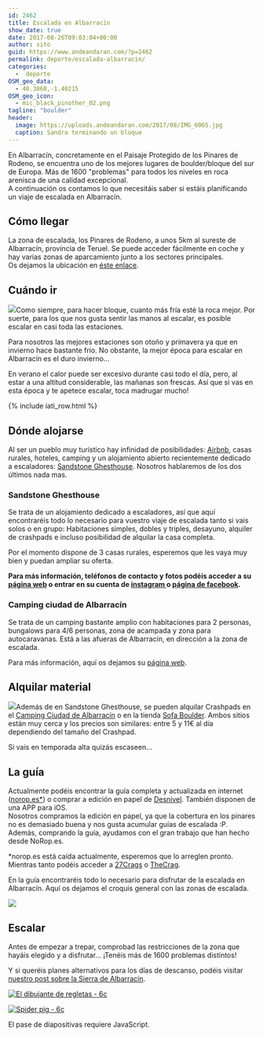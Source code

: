 ```yaml
---
id: 2462
title: Escalada en Albarracín
show_date: true
date: 2017-08-26T09:03:04+00:00
author: sito
guid: https://www.andeandaran.com/?p=2462
permalink: deporte/escalada-albarracin/
categories:
  -  deporte
OSM_geo_data:
  - 40.3868,-1.40215
OSM_geo_icon:
  - mic_black_pinother_02.png
tagline: "boulder"
header:
  image: https://uploads.andeandaran.com/2017/08/IMG_6065.jpg
  caption: Sandra terminando un bloque
---
```


  En Albarracín, concretamente en el Paisaje Protegido de los Pinares de Rodeno, se encuentra uno de los mejores lugares de boulder/bloque del sur de Europa. Más de 1600 "problemas" para todos los niveles en roca arenisca de una calidad excepcional.<br /> A continuación os contamos lo que necesitáis saber si estáis planificando un viaje de escalada en Albarracín.<!--more-->


## Cómo llegar

La zona de escalada, los Pinares de Rodeno, a unos 5km al sureste de Albarracín, provincia de Teruel. Se puede acceder fácilmente en coche y hay varias zonas de aparcamiento junto a los sectores principales.  
Os dejamos la ubicación en [éste enlace](https://www.google.es/maps/place/Albarracin+parking/@40.3896927,-1.4155869,16.32z/data=!4m5!3m4!1s0x0:0x628cd1685e722f97!8m2!3d40.3873642!4d-1.4066081).

## Cuándo ir



  <img class="size-medium wp-image-2502 alignleft" src="https://uploads.andeandaran.com/2017/08/escalada_albarracin-5.jpg" />Como siempre, para hacer bloque, cuanto más fría esté la roca mejor. Por suerte, para los que nos gusta sentir las manos al escalar, es posible escalar en casi toda las estaciones.



  Para nosotros las mejores estaciones son otoño y primavera ya que en invierno hace bastante frío. No obstante, la mejor época para escalar en Albarracín es el duro invierno...



  En verano el calor puede ser excesivo durante casi todo el día, pero, al estar a una altitud considerable, las mañanas son frescas. Así que si vas en esta época y te apetece escalar, toca madrugar mucho!


<!-- Start shortcoder -->

{% include iati_row.html %}


<!-- End shortcoder v4.0.3-->

## Dónde alojarse



  Al ser un pueblo muy turístico hay infinidad de posibilidades: <a href="https://www.airbnb.es/c/andrem115">Airbnb</a>, casas rurales, hoteles, camping y un alojamiento abierto recientemente dedicado a escaladores: <a href="https://sandstoneguesthouse.wixsite.com/sandstone">Sandstone Ghesthouse</a>. Nosotros hablaremos de los dos últimos nada mas.


<!-- Start shortcoder -->

<!-- andeandaran - adaptable 1 -->

<!-- End shortcoder v4.0.3-->

### Sandstone Ghesthouse



  Se trata de un alojamiento dedicado a escaladores, así que aquí encontraréis todo lo necesario para vuestro viaje de escalada tanto si vais solos o en grupo: Habitaciones simples, dobles y triples, desayuno, alquiler de crashpads e incluso posibilidad de alquilar la casa completa.



  Por el momento dispone de 3 casas rurales,  esperemos que les vaya muy bien y puedan ampliar su oferta.



  <strong>Para más información, teléfonos de contacto y fotos podéis acceder a su <a href="https://sandstoneguesthouse.wixsite.com/sandstone">página web</a> o entrar en su cuenta de <a href="https://www.instagram.com/sandstone_guesthouse/">instagram </a>o <a href="https://www.facebook.com/SandStoneGuestHouse.Albarracin/">página de facebook</a>.</strong>




###     Camping ciudad de Albarracín



  Se trata de un camping bastante amplio con habitaciones para 2 personas, bungalows para 4/6 personas, zona de acampada y zona para autocaravanas. Está a las afueras de Albarracín, en dirección a la zona de escalada.



  Para más información, aquí os dejamos su <a href="http://www.campingalbarracin.com">página web</a>.


##     Alquilar material



  <img class="alignright size-medium wp-image-2501" src="https://uploads.andeandaran.com/2017/08/escalada_albarracin-4.jpg" />Además de en Sandstone Ghesthouse, se pueden alquilar Crashpads en el <a href="https://www.google.es/maps/place/Camping+Ciudad+De+Albarracín/@40.4123289,-1.4274488,15z/data=!4m5!3m4!1s0x0:0xab9a2f26ef803847!8m2!3d40.4123289!4d-1.4274488">Camping Ciudad de Albarracín</a> o en la tienda <a href="https://www.google.es/maps/place/Sofa+Boulder+Albarracín+Climbing+Shop/@40.410647,-1.4310538,15z/data=!4m5!3m4!1s0x0:0x635338e89a3316a7!8m2!3d40.410647!4d-1.4310538">Sofa Boulder</a>. Ambos sitios están muy cerca y los precios son similares: entre 5 y 11€ al día dependiendo del tamaño del Crashpad.



  Si vais en temporada alta quizás escaseen...


##     La guía



  Actualmente podéis encontrar la guía completa y actualizada en internet (<a href="http://www.norop.es">norop.es*</a>) o comprar a edición en papel de <a href="http://www.libreriadesnivel.com/libros/boulder-albarracin/9788498292510/">Desnivel</a>. También disponen de una APP para iOS.<br /> Nosotros compramos la edición en papel, ya que la cobertura en los pinares no es demasiado buena y nos gusta acumular guías de escalada :P. Además, comprando la guía, ayudamos con el gran trabajo que han hecho desde NoRop.es.



  *norop.es está caída actualmente, esperemos que lo arreglen pronto. Mientras tanto podéis acceder a <a href="https://27crags.com/crags/albarracin">27Crags</a> o <a href="https://www.thecrag.com/climbing/spain/valencia-cuenca-area/albarracin">TheCrag</a>.      


  En la guía encontraréis todo lo necesario para disfrutar de la escalada en Albarracín. Aquí os dejamos el croquis general con las zonas de escalada.



  <img class="aligncenter size-large wp-image-2481" src="https://uploads.andeandaran.com/2017/08/mapaboulder.png"  />


##     Escalar



  Antes de empezar a trepar, comprobad las restricciones de la zona que hayáis elegido y a disfrutar... ¡Tenéis más de 1600 problemas distintos!



  Y si queréis planes alternativos para los días de descanso, podéis visitar <a href="https://www.andeandaran.com/viajes/espana/sierra-albarracin/">nuestro post sobre la Sierra de Albarracín</a>.





  <a href="https://www.flickr.com/photos/sitoo/21730841724"><img src="https://live.staticflickr.com/609/21730841724_a5453c1f3a_c.jpg" alt="El dibujante de regletas - 6c"  /></a>



  <a href="https://www.flickr.com/photos/sitoo/22364289221"><img src="https://live.staticflickr.com/5811/22364289221_5c440d72a3_c.jpg" alt="Spider pig - 6c"  /></a>


<p class="jetpack-slideshow-noscript robots-nocontent">
  El pase de diapositivas requiere JavaScript.


<div id="gallery-2462-1-slideshow" class="slideshow-window jetpack-slideshow slideshow-black" data-trans="fade" data-autostart="1" data-gallery="[{&quot;src&quot;:&quot;https:\/\/www.andeandaran.com\/wp-content\/uploads\/2017\/08\/escalada_albarracin-3.jpg&quot;,&quot;id&quot;:&quot;2500&quot;,&quot;title&quot;:&quot;escalada_albarracin-3&quot;,&quot;alt&quot;:&quot;&quot;,&quot;caption&quot;:&quot;&quot;,&quot;itemprop&quot;:&quot;image&quot;},{&quot;src&quot;:&quot;https:\/\/www.andeandaran.com\/wp-content\/uploads\/2017\/08\/escalada_albarracin-2.jpg&quot;,&quot;id&quot;:&quot;2499&quot;,&quot;title&quot;:&quot;escalada_albarracin-2&quot;,&quot;alt&quot;:&quot;&quot;,&quot;caption&quot;:&quot;&quot;,&quot;itemprop&quot;:&quot;image&quot;},{&quot;src&quot;:&quot;https:\/\/www.andeandaran.com\/wp-content\/uploads\/2017\/08\/escalada_albarracin-6.jpg&quot;,&quot;id&quot;:&quot;2503&quot;,&quot;title&quot;:&quot;escalada_albarracin-6&quot;,&quot;alt&quot;:&quot;&quot;,&quot;caption&quot;:&quot;&quot;,&quot;itemprop&quot;:&quot;image&quot;},{&quot;src&quot;:&quot;https:\/\/www.andeandaran.com\/wp-content\/uploads\/2017\/08\/escalada_albarracin-5.jpg&quot;,&quot;id&quot;:&quot;2502&quot;,&quot;title&quot;:&quot;Los colchoneteros!&quot;,&quot;alt&quot;:&quot;&quot;,&quot;caption&quot;:&quot;&quot;,&quot;itemprop&quot;:&quot;image&quot;}]" itemscope itemtype="https://schema.org/ImageGallery">
</div>


                  